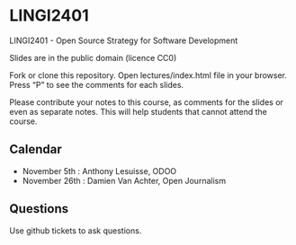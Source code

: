 # LINGI2401
LINGI2401 - Open Source Strategy for Software Development

Slides are in the public domain (licence CC0)

Fork or clone this repository. Open lectures/index.html file in your browser. Press “P” to see the comments for each slides.

Please contribute your notes to this course, as comments for the slides or even as separate notes. This will help students that cannot attend the course.

## Calendar
- November 5th : Anthony Lesuisse, ODOO
- November 26th : Damien Van Achter, Open Journalism


## Questions

Use github tickets to ask questions. 
